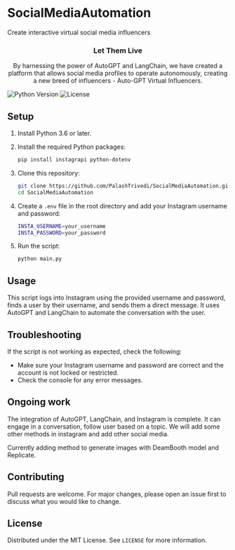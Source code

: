 # SocialMediaAutomation
Create interactive virtual social media influencers 


<p align="center">
  <h3 align="center">Let Them Live</h3>

  <p align="center">
    By harnessing the power of AutoGPT and LangChain, we have created a platform that allows social media profiles to operate autonomously, creating a new breed of influencers - Auto-GPT Virtual Influencers.
   
  </p>
</p>

![Python Version][python-image]
![License][license-image]

## Setup

1. Install Python 3.6 or later.

2. Install the required Python packages:

    ```bash
    pip install instagrapi python-dotenv
    ```

3. Clone this repository:

    ```bash
    git clone https://github.com/PalashTrivedi/SocialMediaAutomation.git
    cd SocialMediaAutomation
    ```

4. Create a `.env` file in the root directory and add your Instagram username and password:

    ```bash
    INSTA_USERNAME=your_username
    INSTA_PASSWORD=your_password
    ```

5. Run the script:

    ```bash
    python main.py
    ```

## Usage

This script logs into Instagram using the provided username and password, finds a user by their username, and sends them a direct message. It uses AutoGPT and LangChain to automate the conversation with the user.

## Troubleshooting

If the script is not working as expected, check the following:

- Make sure your Instagram username and password are correct and the account is not locked or restricted.
- Check the console for any error messages.

## Ongoing work

The integration of AutoGPT, LangChain, and Instagram is complete. It can engage in a conversation, follow user based on a topic. 
We will add some other methods in instagram and add other social media. 

Currently adding method to generate images with DeamBooth model and Replicate. 

## Contributing

Pull requests are welcome. For major changes, please open an issue first to discuss what you would like to change.

## License

Distributed under the MIT License. See `LICENSE` for more information.

[python-image]: https://img.shields.io/badge/python-v3.6+-blue.svg
[license-image]: https://img.shields.io/badge/license-MIT-blue.svg


